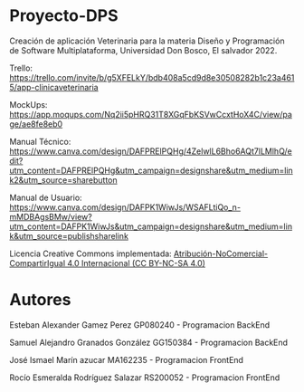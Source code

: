 # Proyecto-DPS
Creación de aplicación Veterinaria para la materia Diseño y Programación de Software Multiplataforma, Universidad Don Bosco, El salvador 2022. 

Trello: https://trello.com/invite/b/g5XFELkY/bdb408a5cd9d8e30508282b1c23a4615/app-clinicaveterinaria

MockUps: https://app.moqups.com/Nq2ii5pHRQ31T8XGqFbKSVwCcxtHoX4C/view/page/ae8fe8eb0

Manual Técnico: https://www.canva.com/design/DAFPRElPQHg/4ZelwlL6Bho6AQt7lLMlhQ/edit?utm_content=DAFPRElPQHg&utm_campaign=designshare&utm_medium=link2&utm_source=sharebutton

Manual de Usuario: https://www.canva.com/design/DAFPK1WiwJs/WSAFLtiQo_n-mMDBAgsBMw/view?utm_content=DAFPK1WiwJs&utm_campaign=designshare&utm_medium=link&utm_source=publishsharelink

Licencia Creative Commons implementada: [Atribución-NoComercial-CompartirIgual 4.0 Internacional (CC BY-NC-SA 4.0) ](http://creativecommons.org/licenses/by-nc/4.0/deed.es "Atribución-NoComercial-CompartirIgual 4.0 Internacional (CC BY-NC-SA 4.0) ")

# Autores
Esteban Alexander Gamez Perez GP080240 - Programacion BackEnd

Samuel Alejandro Granados González GG150384 - Programacion BackEnd

José Ismael Marín azucar MA162235 - Programacion FrontEnd

Rocío Esmeralda Rodríguez Salazar RS200052 - Programacion FrontEnd
